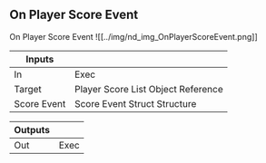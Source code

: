 ## On Player Score Event
On Player Score Event
![[../img/nd_img_OnPlayerScoreEvent.png]]

|Inputs||
|--|--|
| In | Exec |
| Target | Player Score List Object Reference |
| Score Event | Score Event Struct Structure |

|Outputs||
|--|--|
| Out | Exec |
